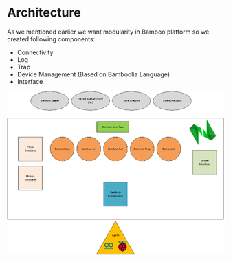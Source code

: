 # Architecture
As we mentioned earlier we want modularity in Bamboo platform so we created following components:

* Connectivity
* Log
* Trap
* Device Management (Based on Bamboolia Language)
* Interface

<img src="images/main-components-architecture.png" alt="main-components-architecture">
